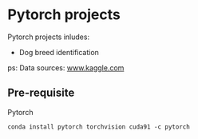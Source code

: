 # Pytorch projects

Pytorch projects inludes:
- Dog breed identification

ps: Data sources: www.kaggle.com

## Pre-requisite

Pytorch
```
conda install pytorch torchvision cuda91 -c pytorch
```
